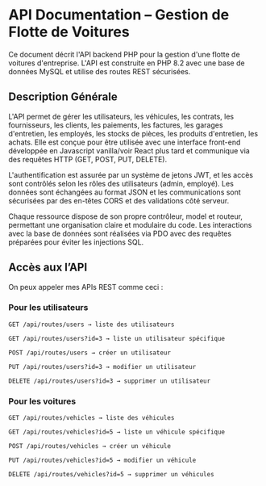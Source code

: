 # API Documentation – Gestion de Flotte de Voitures

Ce document décrit l'API backend PHP pour la gestion d'une flotte de voitures d'entreprise. L'API est construite en PHP 8.2 avec une base de données MySQL et utilise des routes REST sécurisées.

## Description Générale

L'API permet de gérer les utilisateurs, les véhicules, les contrats, les fournisseurs, les clients, les paiements, les factures, les garages d'entretien, les employés, les stocks de pièces, les produits d'entretien, les achats. Elle est conçue pour être utilisée avec une interface front-end développée en Javascript vanilla/voir React plus tard et communique via des requêtes HTTP (GET, POST, PUT, DELETE).

L'authentification est assurée par un système de jetons JWT, et les accès sont contrôlés selon les rôles des utilisateurs (admin, employé). Les données sont échangées au format JSON et les communications sont sécurisées par des en-têtes CORS et des validations côté serveur.

Chaque ressource dispose de son propre contrôleur, model et routeur, permettant une organisation claire et modulaire du code. Les interactions avec la base de données sont réalisées via PDO avec des requêtes préparées pour éviter les injections SQL.

## Accès aux l’API

On peux appeler mes  APIs REST comme ceci :

### Pour les utilisateurs

    GET /api/routes/users → liste des utilisateurs

    GET /api/routes/users?id=3 → liste un utilisateur spécifique

    POST /api/routes/users → créer un utilisateur

    PUT /api/routes/users?id=3 → modifier un utilisateur

    DELETE /api/routes/users?id=3 → supprimer un utilisateur

### Pour les voitures

    GET /api/routes/vehicles → liste des véhicules

    GET /api/routes/vehicles?id=5 → liste un véhicule spécifique

    POST /api/routes/vehicles → créer un véhicule

    PUT /api/routes/vehicles?id=5 → modifier un véhicule

    DELETE /api/routes/vehicles?id=5 → supprimer un véhicules